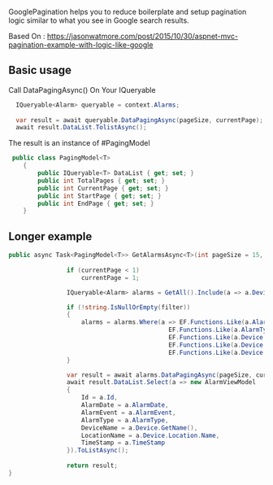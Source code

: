 GooglePagination helps you to reduce boilerplate and setup pagination logic similar to what you see in Google search results.

Based On : https://jasonwatmore.com/post/2015/10/30/aspnet-mvc-pagination-example-with-logic-like-google

## Basic usage
Call DataPagingAsync() On Your IQueryable

```csharp
  IQueryable<Alarm> queryable = context.Alarms;
  
  var result = await queryable.DataPagingAsync(pageSize, currentPage);
  await result.DataList.TolistAsync();

```
The result is an instance of #PagingModel

```csharp
 public class PagingModel<T>
    {
        public IQueryable<T> DataList { get; set; }
        public int TotalPages { get; set; }
        public int CurrentPage { get; set; }
        public int StartPage { get; set; }
        public int EndPage { get; set; }
    }

```

## Longer example 

```csharp
public async Task<PagingModel<T>> GetAlarmsAsync<T>(int pageSize = 15, int currentPage = 1, string filter = ""){
           
                if (currentPage < 1)
                    currentPage = 1;

                IQueryable<Alarm> alarms = GetAll().Include(a => a.Device).ThenInclude(a => a.Location);

                if (!string.IsNullOrEmpty(filter))
                {
                    alarms = alarms.Where(a => EF.Functions.Like(a.AlarmEvent.ToString(), $"%{filter}%") ||
                                            EF.Functions.Like(a.AlarmType.ToString(), $"%{filter}%") ||
                                            EF.Functions.Like(a.Device.Name, $"%{filter}%") ||
                                            EF.Functions.Like(a.Device.Alias, $"%{filter}%") ||
                                            EF.Functions.Like(a.Device.Location.Name, $"%{filter}%"));
                }

                var result = await alarms.DataPagingAsync(pageSize, currentPage);
                await result.DataList.Select(a => new AlarmViewModel
                {
                    Id = a.Id,
                    AlarmDate = a.AlarmDate,
                    AlarmEvent = a.AlarmEvent,
                    AlarmType = a.AlarmType,
                    DeviceName = a.Device.GetName(),
                    LocationName = a.Device.Location.Name,
                    TimeStamp = a.TimeStamp
                }).ToListAsync();
                
                return result;
}
```
